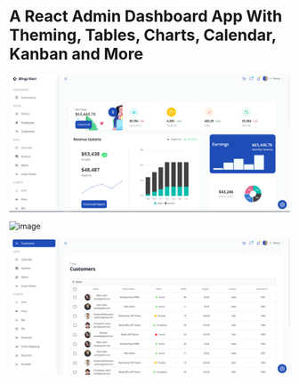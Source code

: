 # A React Admin Dashboard App With Theming, Tables, Charts, Calendar, Kanban and More
![image](./src/data/BlingMart.png)

![image](./src/data/BlinzgMart2.png)

![image](./src/data/BlingzMart3.png)




